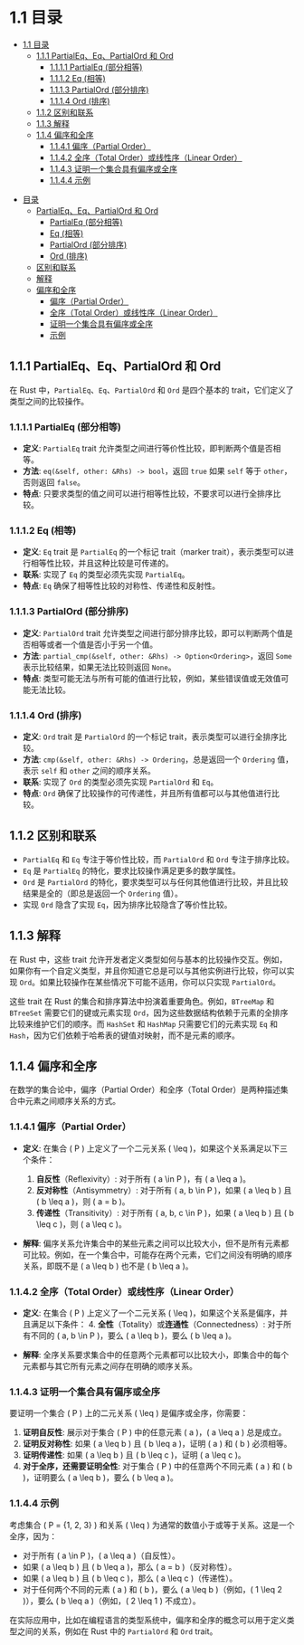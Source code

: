 # 1.1 目录

<!-- TOC START -->
- [1.1 目录](#目录)
  - [1.1.1 PartialEq、Eq、PartialOrd 和 Ord](#partialeq、eq、partialord-和-ord)
    - [1.1.1.1 PartialEq (部分相等)](#partialeq-部分相等)
    - [1.1.1.2 Eq (相等)](#eq-相等)
    - [1.1.1.3 PartialOrd (部分排序)](#partialord-部分排序)
    - [1.1.1.4 Ord (排序)](#ord-排序)
  - [1.1.2 区别和联系](#区别和联系)
  - [1.1.3 解释](#解释)
  - [1.1.4 偏序和全序](#偏序和全序)
    - [1.1.4.1 偏序（Partial Order）](#偏序（partial-order）)
    - [1.1.4.2 全序（Total Order）或线性序（Linear Order）](#全序（total-order）或线性序（linear-order）)
    - [1.1.4.3 证明一个集合具有偏序或全序](#证明一个集合具有偏序或全序)
    - [1.1.4.4 示例](#示例)
<!-- TOC END -->














- [目录](#目录)
  - [PartialEq、Eq、PartialOrd 和 Ord](#partialeqeqpartialord-和-ord)
    - [PartialEq (部分相等)](#partialeq-部分相等)
    - [Eq (相等)](#eq-相等)
    - [PartialOrd (部分排序)](#partialord-部分排序)
    - [Ord (排序)](#ord-排序)
  - [区别和联系](#区别和联系)
  - [解释](#解释)
  - [偏序和全序](#偏序和全序)
    - [偏序（Partial Order）](#偏序partial-order)
    - [全序（Total Order）或线性序（Linear Order）](#全序total-order或线性序linear-order)
    - [证明一个集合具有偏序或全序](#证明一个集合具有偏序或全序)
    - [示例](#示例)

## 1.1.1 PartialEq、Eq、PartialOrd 和 Ord

在 Rust 中，`PartialEq`、`Eq`、`PartialOrd` 和 `Ord` 是四个基本的 trait，它们定义了类型之间的比较操作。

### 1.1.1.1 PartialEq (部分相等)

- **定义**: `PartialEq` trait 允许类型之间进行等价性比较，即判断两个值是否相等。
- **方法**: `eq(&self, other: &Rhs) -> bool`，返回 `true` 如果 `self` 等于 `other`，否则返回 `false`。
- **特点**: 只要求类型的值之间可以进行相等性比较，不要求可以进行全排序比较。

### 1.1.1.2 Eq (相等)

- **定义**: `Eq` trait 是 `PartialEq` 的一个标记 trait（marker trait），表示类型可以进行相等性比较，并且这种比较是可传递的。
- **联系**: 实现了 `Eq` 的类型必须先实现 `PartialEq`。
- **特点**: `Eq` 确保了相等性比较的对称性、传递性和反射性。

### 1.1.1.3 PartialOrd (部分排序)

- **定义**: `PartialOrd` trait 允许类型之间进行部分排序比较，即可以判断两个值是否相等或者一个值是否小于另一个值。
- **方法**: `partial_cmp(&self, other: &Rhs) -> Option<Ordering>`，返回 `Some` 表示比较结果，如果无法比较则返回 `None`。
- **特点**: 类型可能无法与所有可能的值进行比较，例如，某些错误值或无效值可能无法比较。

### 1.1.1.4 Ord (排序)

- **定义**: `Ord` trait 是 `PartialOrd` 的一个标记 trait，表示类型可以进行全排序比较。
- **方法**: `cmp(&self, other: &Rhs) -> Ordering`，总是返回一个 `Ordering` 值，表示 `self` 和 `other` 之间的顺序关系。
- **联系**: 实现了 `Ord` 的类型必须先实现 `PartialOrd` 和 `Eq`。
- **特点**: `Ord` 确保了比较操作的可传递性，并且所有值都可以与其他值进行比较。

## 1.1.2 区别和联系

- `PartialEq` 和 `Eq` 专注于等价性比较，而 `PartialOrd` 和 `Ord` 专注于排序比较。
- `Eq` 是 `PartialEq` 的特化，要求比较操作满足更多的数学属性。
- `Ord` 是 `PartialOrd` 的特化，要求类型可以与任何其他值进行比较，并且比较结果是全的（即总是返回一个 `Ordering` 值）。
- 实现 `Ord` 隐含了实现 `Eq`，因为排序比较隐含了等价性比较。

## 1.1.3 解释

在 Rust 中，这些 trait 允许开发者定义类型如何与基本的比较操作交互。例如，如果你有一个自定义类型，并且你知道它总是可以与其他实例进行比较，你可以实现 `Ord`。如果比较操作在某些情况下可能不适用，你可以只实现 `PartialOrd`。

这些 trait 在 Rust 的集合和排序算法中扮演着重要角色。例如，`BTreeMap` 和 `BTreeSet` 需要它们的键或元素实现 `Ord`，因为这些数据结构依赖于元素的全排序比较来维护它们的顺序。而 `HashSet` 和 `HashMap` 只需要它们的元素实现 `Eq` 和 `Hash`，因为它们依赖于哈希表的键值对映射，而不是元素的顺序。

## 1.1.4 偏序和全序

在数学的集合论中，偏序（Partial Order）和全序（Total Order）是两种描述集合中元素之间顺序关系的方式。

### 1.1.4.1 偏序（Partial Order）

- **定义**: 在集合 \( P \) 上定义了一个二元关系 \( \leq \)，如果这个关系满足以下三个条件：
  1. **自反性**（Reflexivity）: 对于所有 \( a \in P \)，有 \( a \leq a \)。
  2. **反对称性**（Antisymmetry）: 对于所有 \( a, b \in P \)，如果 \( a \leq b \) 且 \( b \leq a \)，则 \( a = b \)。
  3. **传递性**（Transitivity）: 对于所有 \( a, b, c \in P \)，如果 \( a \leq b \) 且 \( b \leq c \)，则 \( a \leq c \)。

- **解释**: 偏序关系允许集合中的某些元素之间可以比较大小，但不是所有元素都可比较。例如，在一个集合中，可能存在两个元素，它们之间没有明确的顺序关系，即既不是 \( a \leq b \) 也不是 \( b \leq a \)。

### 1.1.4.2 全序（Total Order）或线性序（Linear Order）

- **定义**: 在集合 \( P \) 上定义了一个二元关系 \( \leq \)，如果这个关系是偏序，并且满足以下条件：
  4. **全性**（Totality）或**连通性**（Connectedness）: 对于所有不同的 \( a, b \in P \)，要么 \( a \leq b \)，要么 \( b \leq a \)。

- **解释**: 全序关系要求集合中的任意两个元素都可以比较大小，即集合中的每个元素都与其它所有元素之间存在明确的顺序关系。

### 1.1.4.3 证明一个集合具有偏序或全序

要证明一个集合 \( P \) 上的二元关系 \( \leq \) 是偏序或全序，你需要：

1. **证明自反性**: 展示对于集合 \( P \) 中的任意元素 \( a \)，\( a \leq a \) 总是成立。
2. **证明反对称性**: 如果 \( a \leq b \) 且 \( b \leq a \)，证明 \( a \) 和 \( b \) 必须相等。
3. **证明传递性**: 如果 \( a \leq b \) 且 \( b \leq c \)，证明 \( a \leq c \)。
4. **对于全序，还需要证明全性**: 对于集合 \( P \) 中的任意两个不同元素 \( a \) 和 \( b \)，证明要么 \( a \leq b \)，要么 \( b \leq a \)。

### 1.1.4.4 示例

考虑集合 \( P = \{1, 2, 3\} \) 和关系 \( \leq \) 为通常的数值小于或等于关系。这是一个全序，因为：

- 对于所有 \( a \in P \)，\( a \leq a \)（自反性）。
- 如果 \( a \leq b \) 且 \( b \leq a \)，那么 \( a = b \)（反对称性）。
- 如果 \( a \leq b \) 且 \( b \leq c \)，那么 \( a \leq c \)（传递性）。
- 对于任何两个不同的元素 \( a \) 和 \( b \)，要么 \( a \leq b \)（例如，\( 1 \leq 2 \)），要么 \( b \leq a \)（例如，\( 2 \leq 1 \) 不成立）。

在实际应用中，比如在编程语言的类型系统中，偏序和全序的概念可以用于定义类型之间的关系，例如在 Rust 中的 `PartialOrd` 和 `Ord` trait。
